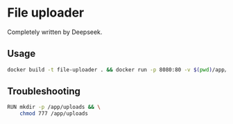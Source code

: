 # File uploader
Completely written by Deepseek.

## Usage
```bash
docker build -t file-uploader . && docker run -p 8080:80 -v $(pwd)/app/uploads:/app/uploads file-uploader
```

## Troubleshooting
```bash
RUN mkdir -p /app/uploads && \
    chmod 777 /app/uploads
```